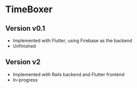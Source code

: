 # T i m e B o x e r 

## Version v0.1
  - Implemented with Flutter, using Firebase as the backend
  - Unfinished
## Version v2
  - Implemented with Rails backend and Flutter frontend
  - In-progress
 
 
